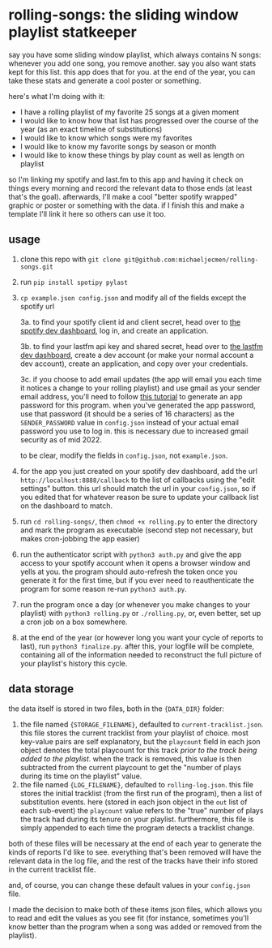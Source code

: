 # rolling-songs: the sliding window playlist statkeeper

say you have some sliding window playlist, which always contains N songs: 
whenever you add one song, you remove another. say you also want stats kept for this list. this app does that for you. 
at the end of the year, you can take these stats and generate a cool poster or something.

here's what I'm doing with it:
- I have a rolling playlist of my favorite 25 songs at a given moment
- I would like to know how that list has progressed over the course of the year (as an exact timeline of substitutions)
- I would like to know which songs were my favorites
- I would like to know my favorite songs by season or month
- I would like to know these things by play count as well as length on playlist

so I'm linking my spotify and last.fm to this app and having it check on things every morning
and record the relevant data to those ends (at least that's the goal). afterwards, I'll make a 
cool "better spotify wrapped" graphic or poster or something with the data. if I finish this and 
make a template I'll link it here so others can use it too.

## usage
1. clone this repo with ```git clone git@github.com:michaeljecmen/rolling-songs.git```
2. run ```pip install spotipy pylast```
3.  ```cp example.json config.json``` and modify all of the fields except the spotify url
        
    3a. to find your spotify client id and client secret, head over to [the spotify dev dashboard](https://developer.spotify.com/dashboard/), log in, and create an application. 
        
    3b. to find your lastfm api key and shared secret, head
    over to [the lastfm dev dashboard](https://www.last.fm/api/accounts), create a dev account (or make your normal account a dev account), create an application, and copy over your credentials.

    3c. if you choose to add email updates (the app will email you each time it notices a change to your rolling playlist) and use gmail as
    your sender email address, you'll need to follow [this tutorial](https://wpmailsmtp.com/docs/how-to-set-up-the-other-smtp-mailer-in-wp-mail-smtp/#app-passwords) to generate an app password for this program. when you've generated the app password, use that password (it should be a series of 16 characters) as the ```SENDER_PASSWORD``` value in ```config.json``` instead of your actual email password you use to log in. this is necessary due to increased gmail security as of mid 2022.
    
    to be clear, modify the fields in ```config.json```, not ```example.json```.
4. for the app you just created on your spotify dev dashboard, add the url ```http://localhost:8888/callback``` to the list of callbacks using the "edit settings" button. this url should match the url in your ```config.json```, so if you edited that for whatever reason be sure to update your callback list on the dashboard to match.
5. run ```cd rolling-songs/```, then ```chmod +x rolling.py``` to enter the directory and mark the program as executable (second step not necessary, but makes cron-jobbing the app easier)
6. run the authenticator script with ```python3 auth.py``` and give the app access to your spotify account when it opens a browser window and yells at you. the program should auto-refresh the token once you generate it for the first time, but if you ever need to reauthenticate the program for some reason re-run ```python3 auth.py```.
7. run the program once a day (or whenever you make changes to your playlist) with ```python3 rolling.py``` or ```./rolling.py```, or, even better, set up a cron job on a box somewhere.
8. at the end of the year (or however long you want your cycle of reports to last), run ```python3 finalize.py```. after this, your logfile will be complete, containing all of the information needed to reconstruct the full picture of your playlist's history this cycle.

## data storage
the data itself is stored in two files, both in the ```{DATA_DIR}``` folder:
1. the file named ```{STORAGE_FILENAME}```, defaulted to ```current-tracklist.json```. this file stores the current tracklist from your playlist of choice. most key-value pairs are self explanatory, but the ```playcount``` field in each json object denotes the total playcount for this track *prior to the track being added to the playlist*. when the track is removed, this value is then subtracted from the current playcount to get the "number of plays during its time on the playlist" value.
2. the file named ```{LOG_FILENAME}```, defaulted to ```rolling-log.json```. this file stores the initial tracklist (from the first run of the program), then a list of substitution events. here (stored in each json object in the ```out``` list of each sub-event) the ```playcount``` value refers to the "true" number of plays the track had during its tenure on your playlist. furthermore, this file is simply appended to each time the program detects a tracklist change.

both of these files will be necessary at the end of each year to generate the kinds of reports I'd like to see. everything that's been removed will have the relevant data in the log file, and the rest of the tracks have their info stored in the current tracklist file.

and, of course, you can change these default values in your ```config.json``` file.

I made the decision to make both of these items json files, which allows you to read and edit the values as you see fit (for instance, sometimes you'll know better than the program when a song was added or removed from the playlist).